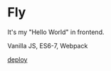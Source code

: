 # Fly

It's my "Hello World" in frontend.

Vanilla JS, ES6-7, Webpack

[deploy](https://araneusx.github.io/fly/)

